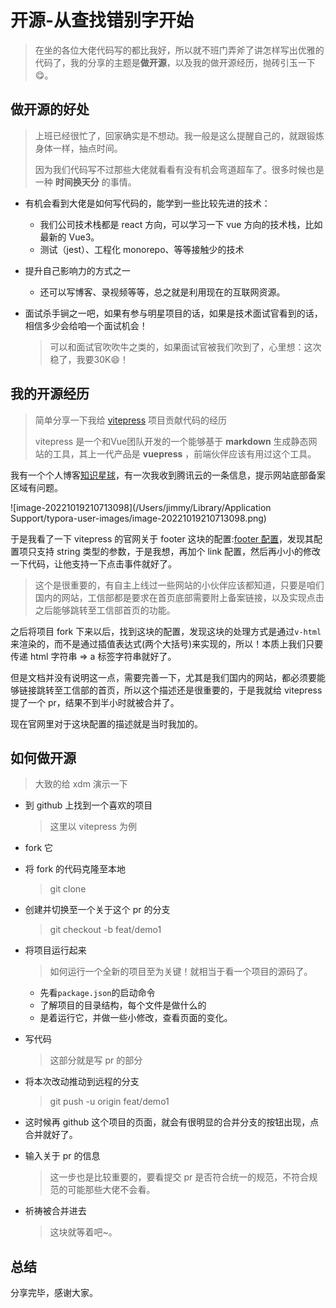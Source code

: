 # 开源-从查找错别字开始

> 在坐的各位大佬代码写的都比我好，所以就不班门弄斧了讲怎样写出优雅的代码了，我的分享的主题是**做开源**，以及我的做开源经历，抛砖引玉一下 😋。

## 做开源的好处

> 上班已经很忙了，回家确实是不想动。我一般是这么提醒自己的，就跟锻炼身体一样，抽点时间。
>
> 因为我们代码写不过那些大佬就看看有没有机会弯道超车了。很多时候也是一种 **时间换天分** 的事情。

- 有机会看到大佬是如何写代码的，能学到一些比较先进的技术：

  - 我们公司技术栈都是 react 方向，可以学习一下 vue 方向的技术栈，比如最新的 Vue3。
  - 测试（jest）、工程化 monorepo、等等接触少的技术

- 提升自己影响力的方式之一

  - 还可以写博客、录视频等等，总之就是利用现在的互联网资源。

- 面试杀手锏之一吧，如果有参与明星项目的话，如果是技术面试官看到的话，相信多少会给咱一个面试机会！

  > 可以和面试官吹吹牛之类的，如果面试官被我们吹到了，心里想：这次稳了，我要30K😄！

## 我的开源经历

> 简单分享一下我给 [vitepress](https://github.com/vuejs/vitepress) 项目贡献代码的经历
>
> vitepress 是一个和Vue团队开发的一个能够基于 **markdown** 生成静态网站的工具，其上一代产品是 **vuepress** ，前端伙伴应该有用过这个工具。

我有一个个人博客[知识星球](http://www.jimmyxuexue.top)，有一次我收到腾讯云的一条信息，提示网站底部备案区域有问题。

![image-20221019210713098](/Users/jimmy/Library/Application Support/typora-user-images/image-20221019210713098.png)

于是我看了一下 vitepress 的官网关于 footer 这块的配置:[footer 配置](https://vitepress.vuejs.org/guide/theme-footer)，发现其配置项只支持 string 类型的参数，于是我想，再加个 link 配置，然后再小小的修改一下代码，让他支持一下点击事件就好了。

> 这个是很重要的，有自主上线过一些网站的小伙伴应该都知道，只要是咱们国内的网站，工信部都是要求在首页底部需要附上备案链接，以及实现点击之后能够跳转至工信部首页的功能。

之后将项目 fork 下来以后，找到这块的配置，发现这块的处理方式是通过`v-html`来渲染的，而不是通过插值表达式(两个大括号)来实现的，所以！本质上我们只要传递 html 字符串 => a 标签字符串就好了。

但是文档并没有说明这一点，需要完善一下，尤其是我们国内的网站，都必须要能够链接跳转至工信部的首页，所以这个描述还是很重要的，于是我就给 vitepress 提了一个 pr，结果不到半小时就被合并了。

现在官网里对于这块配置的描述就是当时我加的。

## 如何做开源

> 大致的给 xdm 演示一下

- 到 github 上找到一个喜欢的项目

  > 这里以 vitepress 为例

- fork 它

- 将 fork 的代码克隆至本地

  > git clone

- 创建并切换至一个关于这个 pr 的分支

  > git checkout -b feat/demo1

- 将项目运行起来

  > 如何运行一个全新的项目至为关键！就相当于看一个项目的源码了。

  - 先看`package.json`的启动命令
  - 了解项目的目录结构，每个文件是做什么的
  - 是着运行它，并做一些小修改，查看页面的变化。

- 写代码

  > 这部分就是写 pr 的部分

- 将本次改动推动到远程的分支

  > git push -u origin feat/demo1

- 这时候再 github 这个项目的页面，就会有很明显的合并分支的按钮出现，点合并就好了。

- 输入关于 pr 的信息

  > 这一步也是比较重要的，要看提交 pr 是否符合统一的规范，不符合规范的可能那些大佬不会看。

- 祈祷被合并进去

  > 这块就等着吧~。

## 总结

分享完毕，感谢大家。

